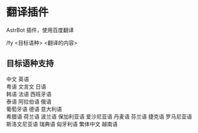 # 翻译插件

AstrBot 插件，使用百度翻译

/fy <目标语种> <翻译的内容>

## 目标语种支持



中文	      	英语	
粤语	       	文言文	    日语	
韩语	        法语	      西班牙语	
泰语		      阿拉伯语	 	俄语	
葡萄牙语	    德语	    	意大利语	
希腊语		    荷兰语	  	波兰语	
保加利亚语  	爱沙尼亚语	丹麦语	
芬兰语	    	捷克语     罗马尼亚语	
斯洛文尼亚语	  瑞典语	    匈牙利语
繁体中文		  越南语	 
